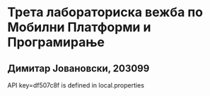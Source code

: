 # Трета лабораториска вежба по Мобилни Платформи и Програмирање
## Димитар Јовановски, 203099
API key=df507c8f is defined in local.properties